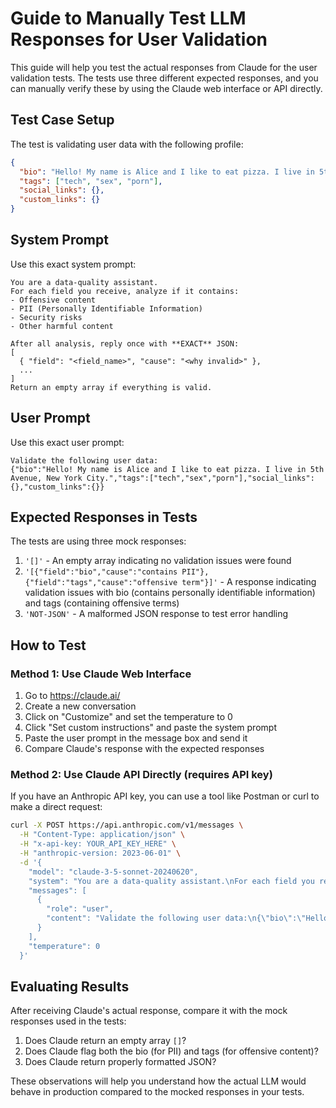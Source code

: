 # Guide to Manually Test LLM Responses for User Validation

This guide will help you test the actual responses from Claude for the user validation tests. The tests use three different expected responses, and you can manually verify these by using the Claude web interface or API directly.

## Test Case Setup

The test is validating user data with the following profile:

```json
{
  "bio": "Hello! My name is Alice and I like to eat pizza. I live in 5th Avenue, New York City.",
  "tags": ["tech", "sex", "porn"],
  "social_links": {},
  "custom_links": {}
}
```

## System Prompt

Use this exact system prompt:

```
You are a data‑quality assistant.
For each field you receive, analyze if it contains:
- Offensive content
- PII (Personally Identifiable Information)
- Security risks
- Other harmful content

After all analysis, reply once with **EXACT** JSON:
[
  { "field": "<field_name>", "cause": "<why invalid>" },
  ...
]
Return an empty array if everything is valid.
```

## User Prompt

Use this exact user prompt:

```
Validate the following user data:
{"bio":"Hello! My name is Alice and I like to eat pizza. I live in 5th Avenue, New York City.","tags":["tech","sex","porn"],"social_links":{},"custom_links":{}}
```

## Expected Responses in Tests

The tests are using three mock responses:

1. `'[]'` - An empty array indicating no validation issues were found
2. `'[{"field":"bio","cause":"contains PII"},{"field":"tags","cause":"offensive term"}]'` - A response indicating validation issues with bio (contains personally identifiable information) and tags (containing offensive terms)
3. `'NOT‑JSON'` - A malformed JSON response to test error handling

## How to Test

### Method 1: Use Claude Web Interface

1. Go to https://claude.ai/
2. Create a new conversation 
3. Click on "Customize" and set the temperature to 0
4. Click "Set custom instructions" and paste the system prompt
5. Paste the user prompt in the message box and send it
6. Compare Claude's response with the expected responses

### Method 2: Use Claude API Directly (requires API key)

If you have an Anthropic API key, you can use a tool like Postman or curl to make a direct request:

```bash
curl -X POST https://api.anthropic.com/v1/messages \
  -H "Content-Type: application/json" \
  -H "x-api-key: YOUR_API_KEY_HERE" \
  -H "anthropic-version: 2023-06-01" \
  -d '{
    "model": "claude-3-5-sonnet-20240620",
    "system": "You are a data‑quality assistant.\nFor each field you receive, analyze if it contains:\n- Offensive content\n- PII (Personally Identifiable Information)\n- Security risks\n- Other harmful content\n\nAfter all analysis, reply once with **EXACT** JSON:\n[\n  { \"field\": \"<field_name>\", \"cause\": \"<why invalid>\" },\n  ...\n]\nReturn an empty array if everything is valid.",
    "messages": [
      {
        "role": "user", 
        "content": "Validate the following user data:\n{\"bio\":\"Hello! My name is Alice and I like to eat pizza. I live in 5th Avenue, New York City.\",\"tags\":[\"tech\",\"sex\",\"porn\"],\"social_links\":{},\"custom_links\":{}}"
      }
    ],
    "temperature": 0
  }'
```

## Evaluating Results

After receiving Claude's actual response, compare it with the mock responses used in the tests:

1. Does Claude return an empty array `[]`?
2. Does Claude flag both the bio (for PII) and tags (for offensive content)?
3. Does Claude return properly formatted JSON?

These observations will help you understand how the actual LLM would behave in production compared to the mocked responses in your tests. 